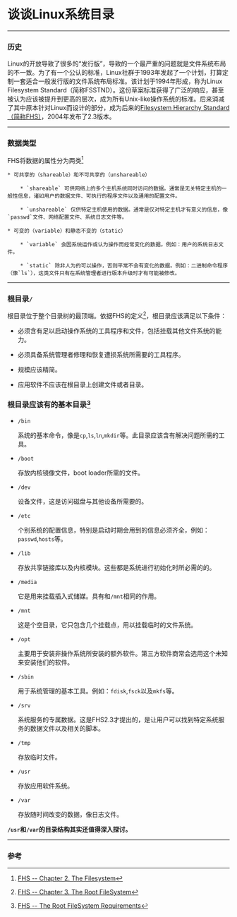 谈谈Linux系统目录
====

***

### 历史

Linux的开放导致了很多的“发行版”，导致的一个最严重的问题就是文件系统布局的不一致。为了有一个公认的标准，Linux社群于1993年发起了一个计划，打算定制一套适合一般发行版的文件系统布局标准。该计划于1994年形成，称为Linux Filesystem Standard（简称FSSTND）。这份草案标准获得了广泛的响应，甚至被认为应该被提升到更高的层次，成为所有Unix-like操作系统的标准。后来消减了其中原本针对Linux而设计的部分，成为后来的[Filesystem Hierarchy Standard（简称FHS）](http://www.pathname.com/fhs/)，2004年发布了2.3版本。

***

### 数据类型

FHS将数据的属性分为两类[^filesystem]

    * 可共享的（shareable）和不可共享的（unshareable）

        * `shareable` 可供网络上的多个主机系统同时访问的数据。通常是无关特定主机的一般性信息，诸如用户的数据文件、可执行的程序文件以及通用的配置文件。

        * `unshareable` 仅供特定主机使用的数据。通常是仅对特定主机才有意义的信息，像`passwd`文件、网络配置文件、系统日志文件等。

    * 可变的（variable）和静态不变的（static）

        * `variable` 会因系统运作或认为操作而经常变化的数据。例如：用户的系统日志文件。

        * `static` 除非人为的可以操作，否则平常不会有变化的数据。例如：二进制命令程序（像`ls`），这类文件只有在系统管理者进行版本升级时才有可能被修改。

***

### 根目录`/`

根目录位于整个目录树的最顶端。依据FHS的定义[^root_filesystem]，根目录应该满足以下条件：

* 必须含有足以启动操作系统的工具程序和文件，包括挂载其他文件系统的能力。

* 必须具备系统管理者修理和恢复遭损系统所需要的工具程序。

* 规模应该精简。

* 应用软件不应该在根目录上创建文件或者目录。

### 根目录应该有的基本目录[^require]

* `/bin`

    系统的基本命令，像是`cp`,`ls`,`ln`,`mkdir`等。此目录应该含有解决问题所需的工具。

* `/boot`

    存放内核镜像文件，boot loader所需的文件。

* `/dev`

    设备文件，这是访问磁盘与其他设备所需要的。

* `/etc`

    个别系统的配置信息，特别是启动时期会用到的信息必须齐全，例如：`passwd`,`hosts`等。

* `/lib`

    存放共享链接库以及内核模块。这些都是系统进行初始化时所必需的的。

* `/media`

    它是用来挂载插入式储媒。具有和`/mnt`相同的作用。

* `/mnt`

    这是个空目录，它只包含几个挂载点，用以挂载临时的文件系统。

* `/opt`

    主要用于安装非操作系统所安装的额外软件。第三方软件商常会选用这个未知来安装他们的软件。

* `/sbin`

    用于系统管理的基本工具。例如：`fdisk`,`fsck`以及`mkfs`等。

* `/srv`

    系统服务的专属数据。这是FHS2.3才提出的，是让用户可以找到特定系统服务的数据文件以及相关的脚本。

* `/tmp`

    存放临时文件。

* `/usr`

    存放应用软件系统。

* `/var`

    存放随时间改变的数据，像日志文件。


**`/usr`和`/var`的目录结构其实还值得深入探讨。**

***

### 参考

[^filesystem]: [FHS -- Chapter 2. The Filesystem](http://www.pathname.com/fhs/pub/fhs-2.3.html#THEFILESYSTEM)

[^root_filesystem]: [FHS -- Chapter 3. The Root FileSystem](http://www.pathname.com/fhs/pub/fhs-2.3.html#THEROOTFILESYSTEM)

[^require]: [FHS -- The Root FileSystem Requirements](http://www.pathname.com/fhs/pub/fhs-2.3.html#REQUIREMENTS)
